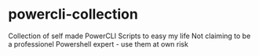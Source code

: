 # powercli-collection
Collection of self made PowerCLI Scripts to easy my life
Not claiming to be a professionel Powershell expert - use them at own risk
